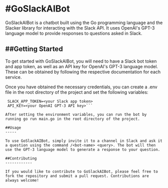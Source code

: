 #GoSlackAIBot
============

GoSlackAIBot is a chatbot built using the Go programming language and the Slacker library for interacting with the Slack API. It uses OpenAI's GPT-3 language model to provide responses to questions asked in Slack.

##Getting Started
---------------

To get started with GoSlackAIBot, you will need to have a Slack bot token and app token, as well as an API key for OpenAI's GPT-3 language model. These can be obtained by following the respective documentation for each service.

Once you have obtained the necessary credentials, you can create a .env file in the root directory of the project and set the following variables:

```SLACK_BOT_TOKEN=<your Slack bot token> 
 SLACK_APP_TOKEN=<your Slack app token> 
 API_KEY=<your OpenAI GPT-3 API key>```

After setting the environment variables, you can run the bot by running go run main.go in the root directory of the project.

##Usage
-----

To use GoSlackAIBot, simply invite it to a channel in Slack and ask it a question using the command /<bot-name> <query>. The bot will then use the GPT-3 language model to generate a response to your question.

##Contributing
------------

If you would like to contribute to GoSlackAIBot, please feel free to fork the repository and submit a pull request. Contributions are always welcome!
